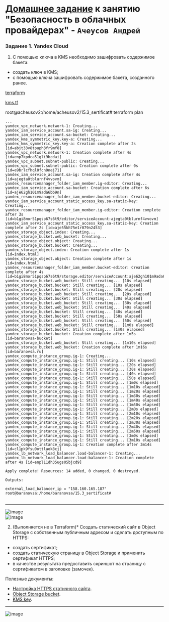 # [Домашнее задание](https://github.com/netology-code/clopro-homeworks/blob/main/15.3.md) к занятию  "Безопасность в облачных провайдерах" - `Ачеусов Андрей`

### Задание 1. Yandex Cloud   

1. С помощью ключа в KMS необходимо зашифровать содержимое бакета:

 - создать ключ в KMS;
 - с помощью ключа зашифровать содержимое бакета, созданного ранее.

[terraform]()

[kms.tf]()

root@acheusov2:/home/acheusov2/15.3_sertificat# terraform plan

```
...
yandex_vpc_network.network-1: Creating...
yandex_iam_service_account.sa-ig: Creating...
yandex_iam_service_account.sa-bucket: Creating...
yandex_kms_symmetric_key.key-a: Creating...
yandex_kms_symmetric_key.key-a: Creation complete after 2s [id=abjt33v8tpuph3fr9mf8]
yandex_vpc_network.network-1: Creation complete after 4s [id=enp7kpdca51gli9bcdai]
yandex_vpc_subnet.subnet-public: Creating...
yandex_vpc_subnet.subnet-public: Creation complete after 0s [id=e9brlcfhql0fcn0nej71]
yandex_iam_service_account.sa-ig: Creation complete after 4s [id=ajegta0tblurnf4vvovm]
yandex_resourcemanager_folder_iam_member.ig-editor: Creating...
yandex_iam_service_account.sa-bucket: Creation complete after 6s [id=aje62gh101m9ada6bb9n]
yandex_resourcemanager_folder_iam_member.bucket-editor: Creating...
yandex_iam_service_account_static_access_key.sa-static-key: Creating...
yandex_resourcemanager_folder_iam_member.ig-editor: Creation complete after 3s [id=b1gi8mor51pqsp67s6t9/editor/serviceAccount:ajegta0tblurnf4vvovm]
yandex_iam_service_account_static_access_key.sa-static-key: Creation complete after 2s [id=aje55kh75e1r079n2453]
yandex_storage_object.index: Creating...
yandex_storage_bucket.web_bucket: Creating...
yandex_storage_object.object: Creating...
yandex_storage_bucket.bucket: Creating...
yandex_storage_object.index: Creation complete after 1s [id=index.html]
yandex_storage_object.object: Creation complete after 1s [id=index.html]
yandex_resourcemanager_folder_iam_member.bucket-editor: Creation complete after 4s [id=b1gi8mor51pqsp67s6t9/storage.editor/serviceAccount:aje62gh101m9ada6bb9n]
yandex_storage_bucket.web_bucket: Still creating... [10s elapsed]
yandex_storage_bucket.bucket: Still creating... [10s elapsed]
yandex_storage_bucket.bucket: Still creating... [20s elapsed]
yandex_storage_bucket.web_bucket: Still creating... [20s elapsed]
yandex_storage_bucket.bucket: Still creating... [30s elapsed]
yandex_storage_bucket.web_bucket: Still creating... [30s elapsed]
yandex_storage_bucket.web_bucket: Still creating... [40s elapsed]
yandex_storage_bucket.bucket: Still creating... [40s elapsed]
yandex_storage_bucket.bucket: Still creating... [50s elapsed]
yandex_storage_bucket.web_bucket: Still creating... [50s elapsed]
yandex_storage_bucket.web_bucket: Still creating... [1m0s elapsed]
yandex_storage_bucket.bucket: Still creating... [1m0s elapsed]
yandex_storage_bucket.bucket: Creation complete after 1m5s [id=baranovsa-bucket]
yandex_storage_bucket.web_bucket: Still creating... [1m10s elapsed]
yandex_storage_bucket.web_bucket: Creation complete after 1m16s [id=baranovsa.ru]
yandex_compute_instance_group.ig-1: Creating...
yandex_compute_instance_group.ig-1: Still creating... [10s elapsed]
yandex_compute_instance_group.ig-1: Still creating... [20s elapsed]
yandex_compute_instance_group.ig-1: Still creating... [30s elapsed]
yandex_compute_instance_group.ig-1: Still creating... [40s elapsed]
yandex_compute_instance_group.ig-1: Still creating... [50s elapsed]
yandex_compute_instance_group.ig-1: Still creating... [1m0s elapsed]
yandex_compute_instance_group.ig-1: Still creating... [1m10s elapsed]
yandex_compute_instance_group.ig-1: Still creating... [1m20s elapsed]
yandex_compute_instance_group.ig-1: Still creating... [1m30s elapsed]
yandex_compute_instance_group.ig-1: Still creating... [1m40s elapsed]
yandex_compute_instance_group.ig-1: Still creating... [1m50s elapsed]
yandex_compute_instance_group.ig-1: Still creating... [2m0s elapsed]
yandex_compute_instance_group.ig-1: Still creating... [2m10s elapsed]
yandex_compute_instance_group.ig-1: Still creating... [2m20s elapsed]
yandex_compute_instance_group.ig-1: Still creating... [2m30s elapsed]
yandex_compute_instance_group.ig-1: Still creating... [2m40s elapsed]
yandex_compute_instance_group.ig-1: Still creating... [2m50s elapsed]
yandex_compute_instance_group.ig-1: Still creating... [3m0s elapsed]
yandex_compute_instance_group.ig-1: Still creating... [3m10s elapsed]
yandex_compute_instance_group.ig-1: Creation complete after 3m14s [id=cl1pk9fsu0ottlaok8cj]
yandex_lb_network_load_balancer.load-balancer-1: Creating...
yandex_lb_network_load_balancer.load-balancer-1: Creation complete after 4s [id=enpl11dh35ugs05bjcd9]

Apply complete! Resources: 14 added, 0 changed, 0 destroyed.

Outputs:

external_load_balancer_ip = "158.160.165.187"
root@baranovsa:/home/baranovsa/15.3_sertificat# 


```


------

![image](https://github.com/user-attachments/assets/451d28b7-7136-452e-b929-b00425afa298)   
![image](https://github.com/user-attachments/assets/a2762e13-dc39-4e2e-b995-4f11690006db)   



2. (Выполняется не в Terraform)* Создать статический сайт в Object Storage c собственным публичным адресом и сделать доступным по HTTPS:

 - создать сертификат;
 - создать статическую страницу в Object Storage и применить сертификат HTTPS;
 - в качестве результата предоставить скриншот на страницу с сертификатом в заголовке (замочек).

Полезные документы:

- [Настройка HTTPS статичного сайта](https://cloud.yandex.ru/docs/storage/operations/hosting/certificate).
- [Object Storage bucket](https://registry.terraform.io/providers/yandex-cloud/yandex/latest/docs/resources/storage_bucket).
- [KMS key](https://registry.terraform.io/providers/yandex-cloud/yandex/latest/docs/resources/kms_symmetric_key).

--- 

![image](https://github.com/user-attachments/assets/1b75a34a-2f0b-4d93-9e0a-f436155f6a73)



